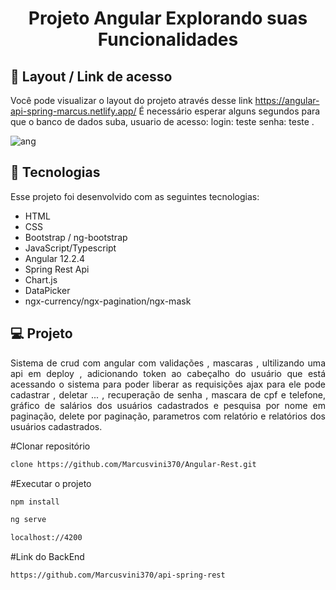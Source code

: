 <h1 align="center"> Projeto Angular Explorando suas Funcionalidades </h1>

## 🔖 Layout / Link de acesso 

Você pode visualizar o layout do projeto através desse link https://angular-api-spring-marcus.netlify.app/ É necessário esperar alguns segundos para que o banco de dados suba,
usuario de acesso: login: teste senha: teste .

![ang](https://user-images.githubusercontent.com/51136557/135907416-8ca9a464-7938-453d-95b3-a9283b386ac8.gif)


## 🚀 Tecnologias

Esse projeto foi desenvolvido com as seguintes tecnologias:

- HTML
- CSS
- Bootstrap / ng-bootstrap
- JavaScript/Typescript
- Angular 12.2.4
- Spring Rest Api
- Chart.js
- DataPicker
- ngx-currency/ngx-pagination/ngx-mask

## 💻 Projeto
<p align="justify">Sistema de crud com angular com validações , mascaras , ultilizando uma api em deploy , adicionando token ao cabeçalho do usuário que está acessando o sistema para poder liberar as requisições ajax para ele pode cadastrar , deletar ... , recuperação de senha , mascara de cpf e telefone, gráfico de salários dos usuários cadastrados e pesquisa por nome em paginação, delete por paginação, parametros com relatório e relatórios dos usuários cadastrados.</p>


#Clonar repositório
```bash
clone https://github.com/Marcusvini370/Angular-Rest.git
```
#Executar o projeto
```bash
npm install
```
```bash
ng serve 
```
```bash
localhost://4200
```
#Link do BackEnd
```bash
https://github.com/Marcusvini370/api-spring-rest
```

